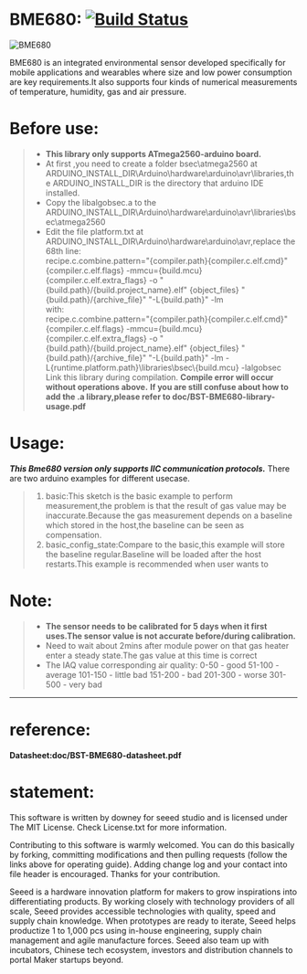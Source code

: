 BME680:  [![Build Status](https://travis-ci.com/Seeed-Studio/Seeed_BME680_V1.svg?branch=master)](https://travis-ci.com/Seeed-Studio/Seeed_BME680_V1)
===========
![BME680](https://github.com/linux-downey/BME680_4_In_1_Sensor_Drv/blob/master/BME680_module.png)  

BME680 is an integrated environmental sensor developed specifically for mobile applications and wearables where size and low power consumption are key requirements.It also supports four kinds of numerical measurements of temperature, humidity, gas and air pressure.  

Before use:
===============
>* **This library only supports ATmega2560-arduino board.**
>* At first ,you need to create a folder bsec\atmega2560 at ARDUINO_INSTALL_DIR\Arduino\hardware\arduino\avr\libraries\,the ARDUINO_INSTALL_DIR is the directory that arduino IDE installed.
>* Copy the libalgobsec.a to the ARDUINO_INSTALL_DIR\Arduino\hardware\arduino\avr\libraries\bsec\atmega2560
>* Edit the file platform.txt at ARDUINO_INSTALL_DIR\Arduino\hardware\arduino\avr\,replace the 68th line:  
recipe.c.combine.pattern="{compiler.path}{compiler.c.elf.cmd}" {compiler.c.elf.flags} -mmcu={build.mcu} {compiler.c.elf.extra_flags} -o "{build.path}/{build.project_name}.elf" {object_files} "{build.path}/{archive_file}" "-L{build.path}" -lm  
with:  
recipe.c.combine.pattern="{compiler.path}{compiler.c.elf.cmd}" {compiler.c.elf.flags} -mmcu={build.mcu} {compiler.c.elf.extra_flags} -o "{build.path}/{build.project_name}.elf" {object_files} "{build.path}/{archive_file}" "-L{build.path}" -lm -L{runtime.platform.path}\libraries\bsec\\{build.mcu} -lalgobsec  
Link this library during compilation.
**Compile error will occur without operations above.**
**If you are still confuse about how to add the .a library,please refer to doc/BST-BME680-library-usage.pdf**


Usage:
==========
***This Bme680 version only supports IIC communication protocols.***
There are two arduino examples for different usecase.
>1. basic:This sketch is the basic example to perform measurement,the problem is that the result of gas value may be inaccurate.Because the gas measurement depends on a baseline which stored in the host,the baseline can be seen as compensation.
>2. basic_config_state:Compare to the basic,this example will store the baseline regular.Baseline will be loaded after the host restarts.This example is recommended when user wants to


Note:
===========
>* **The sensor needs to be calibrated for 5 days when it first uses.The sensor value is not accurate before/during calibration.**
>* Need to wait about 2mins after module power on that gas heater enter a steady state.The gas value at this time is correct
>* The IAQ value corresponding air quality:
    0-50       -     good
    51-100     -     average
    101-150    -     little bad
    151-200    -     bad
    201-300    -     worse
    301-500    -     very bad

****
reference:
=============
**Datasheet:doc/BST-BME680-datasheet.pdf**

statement:
==========
This software is written by downey for seeed studio and is licensed under The MIT License. Check License.txt for more information.

Contributing to this software is warmly welcomed. You can do this basically by
forking, committing modifications and then pulling requests (follow the links above
for operating guide). Adding change log and your contact into file header is encouraged.
Thanks for your contribution.

Seeed is a hardware innovation platform for makers to grow inspirations into differentiating products. By working closely with technology providers of all scale, Seeed provides accessible technologies with quality, speed and supply chain knowledge. When prototypes are ready to iterate, Seeed helps productize 1 to 1,000 pcs using in-house engineering, supply chain management and agile manufacture forces. Seeed also team up with incubators, Chinese tech ecosystem, investors and distribution channels to portal Maker startups beyond.

